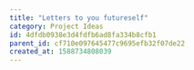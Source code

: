 ```yaml
---
title: "Letters to you futureself"
category: Project Ideas
id: 4dfdb0938e3d4fdfb6ad8fa334b8cfb1
parent_id: cf710e097645477c9695efb32f07de22
created_at: 1588734808039
---
```



                